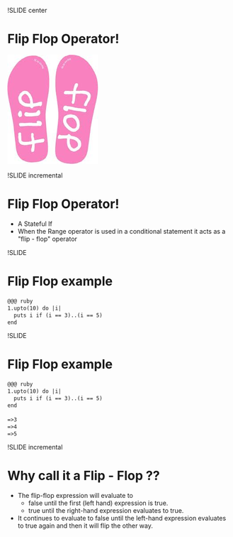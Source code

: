 !SLIDE center  
# Flip Flop Operator!
![Flip Flop](index.jpeg)

<div class='level expert' />

!SLIDE incremental
# Flip Flop Operator!
<div class='level expert' />

* A Stateful  If
* When the Range operator is used in a conditional statement it acts as a "flip - flop" operator

!SLIDE
# Flip Flop example
    @@@ ruby
    1.upto(10) do |i|
      puts i if (i == 3)..(i == 5)
    end

<div class='level expert' />
    
!SLIDE
# Flip Flop example
    @@@ ruby
    1.upto(10) do |i|
      puts i if (i == 3)..(i == 5)
    end

    =>3
    =>4
    =>5

<div class='level expert' />

!SLIDE incremental
# Why call it a Flip - Flop ??
* The flip-flop expression will evaluate to
    *  false until the first (left hand) expression is true.
    *  true until the right-hand expression evaluates to true. 
* It continues to evaluate to false until the left-hand expression evaluates to true again and then it will flip the other way.

<div class='level expert' />
